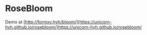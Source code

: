 # RoseBloom
Demo at [http://formxy.hyh/bloom/](https://unicorn-hyh.github.io/rosebloom/)https://unicorn-hyh.github.io/rosebloom/
